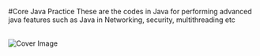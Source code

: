 #Core Java Practice
These are the codes in Java for performing advanced java features such as Java in Networking, security, multithreading etc <br><br>

![Cover Image](https://images-na.ssl-images-amazon.com/images/I/517V6EX2NBL._SX358_BO1,204,203,200_.jpg)
